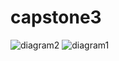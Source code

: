 # capstone3<br>

![diagram2](https://github.com/Bakr44/capestone-3/assets/132266217/49224e27-971d-416d-aac6-4d90e9f61541)
![diagram1](https://github.com/Bakr44/capestone-3/assets/132266217/b3570664-c16f-4794-9f46-103f18212058)
